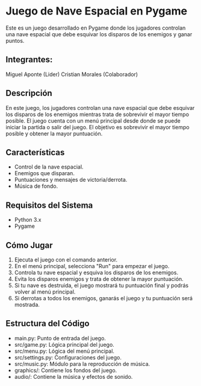 # Juego de Nave Espacial en Pygame
Este es un juego desarrollado en Pygame donde los jugadores controlan una nave espacial que debe esquivar los disparos de los enemigos y ganar puntos.
## Integrantes:
Miguel Aponte (Lider) Cristian Morales (Colaborador)
## Descripción
En este juego, los jugadores controlan una nave espacial que debe esquivar los disparos de los enemigos mientras trata de sobrevivir el mayor tiempo posible. El juego cuenta con un menú principal desde donde se puede iniciar la partida o salir del juego. El objetivo es sobrevivir el mayor tiempo posible y obtener la mayor puntuación.
## Características
- Control de la nave espacial.
- Enemigos que disparan.
- Puntuaciones y mensajes de victoria/derrota.
- Música de fondo.
## Requisitos del Sistema
- Python 3.x
- Pygame
## Cómo Jugar
1. Ejecuta el juego con el comando anterior.
2. En el menú principal, selecciona "Run" para empezar el juego.
3. Controla tu nave espacial y esquiva los disparos de los enemigos.
4. Evita los disparos enemigos y trata de obtener la mayor puntuación.
5. Si tu nave es destruida, el juego mostrará tu puntuación final y podrás volver al menú principal.
6. Si derrotas a todos los enemigos, ganarás el juego y tu puntuación será mostrada.
## Estructura del Código
- main.py: Punto de entrada del juego.
- src/game.py: Lógica principal del juego.
- src/menu.py: Lógica del menú principal.
- src/settings.py: Configuraciones del juego.
- src/music.py: Módulo para la reproducción de música.
- graphics/: Contiene los fondos del juego.
- audio/: Contiene la música y efectos de sonido.
